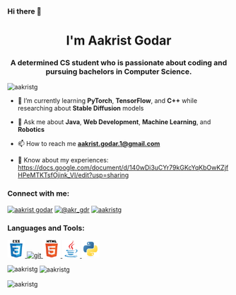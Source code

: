 ### Hi there 👋

<h1 align="center">I'm Aakrist Godar</h1>
<h3 align="center">A determined CS student who is passionate about coding and pursuing bachelors in Computer Science.</h3>

<p align="left"> <img src="https://komarev.com/ghpvc/?username=aakristg&label=Profile%20views&color=0e75b6&style=flat" alt="aakristg" /> </p>

- 🌱 I’m currently learning **PyTorch**, **TensorFlow**, and **C++** while researching about **Stable Diffusion** models

- 💬 Ask me about **Java**, **Web Development**, **Machine Learning**, and **Robotics**

- 📫 How to reach me **aakrist.godar.1@gmail.com**

- 📄 Know about my experiences: https://docs.google.com/document/d/140wDi3uCYr79kGKcYqKbOwKZjfHPeMTKTsfOjink_VI/edit?usp=sharing

<h3 align="left">Connect with me:</h3>
<p align="left">
<a href="https://www.linkedin.com/in/aakrist-godar-195349290/" target="blank"><img align="center" src="https://raw.githubusercontent.com/rahuldkjain/github-profile-readme-generator/master/src/images/icons/Social/linked-in-alt.svg" alt="aakrist godar" height="30" width="40" /></a>
<a href="https://instagram.com/@akr_gdr" target="blank"><img align="center" src="https://raw.githubusercontent.com/rahuldkjain/github-profile-readme-generator/master/src/images/icons/Social/instagram.svg" alt="@akr_gdr" height="30" width="40" /></a>
<a href="https://www.leetcode.com/AakristG" target="blank"><img align="center" src="https://raw.githubusercontent.com/rahuldkjain/github-profile-readme-generator/master/src/images/icons/Social/leet-code.svg" alt="aakristg" height="30" width="40" /></a>
</p>

<h3 align="left">Languages and Tools:</h3>
<p align="left"> <a href="https://www.w3schools.com/css/" target="_blank" rel="noreferrer"> <img src="https://raw.githubusercontent.com/devicons/devicon/master/icons/css3/css3-original-wordmark.svg" alt="css3" width="40" height="40"/> </a> <a href="https://git-scm.com/" target="_blank" rel="noreferrer"> <img src="https://www.vectorlogo.zone/logos/git-scm/git-scm-icon.svg" alt="git" width="40" height="40"/> </a> <a href="https://www.w3.org/html/" target="_blank" rel="noreferrer"> <img src="https://raw.githubusercontent.com/devicons/devicon/master/icons/html5/html5-original-wordmark.svg" alt="html5" width="40" height="40"/> </a> <a href="https://www.java.com" target="_blank" rel="noreferrer"> <img src="https://raw.githubusercontent.com/devicons/devicon/master/icons/java/java-original.svg" alt="java" width="40" height="40"/> </a> <a href="https://www.python.org" target="_blank" rel="noreferrer"> <img src="https://raw.githubusercontent.com/devicons/devicon/master/icons/python/python-original.svg" alt="python" width="40" height="40"/> </a> </p>

<p><img align="left" src="https://github-readme-stats.vercel.app/api/top-langs?username=aakristg&show_icons=true&locale=en&layout=compact" alt="aakristg" /></p>

<p>&nbsp;<img align="center" src="https://github-readme-stats.vercel.app/api?username=aakristg&show_icons=true&locale=en" alt="aakristg" /></p>

<p><img align="center" src="https://github-readme-streak-stats.herokuapp.com/?user=aakristg&" alt="aakristg" /></p>
